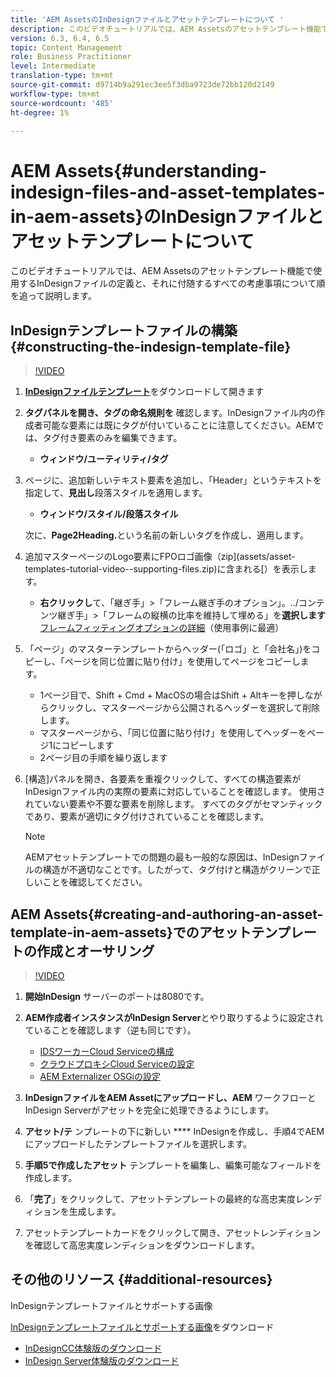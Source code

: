 ```yaml
---
title: 'AEM AssetsのInDesignファイルとアセットテンプレートについて '
description: このビデオチュートリアルでは、AEM Assetsのアセットテンプレート機能で使用するInDesignファイルの定義と、それに付随するすべての考慮事項について順を追って説明します。
version: 6.3, 6.4, 6.5
topic: Content Management
role: Business Practitioner
level: Intermediate
translation-type: tm+mt
source-git-commit: d9714b9a291ec3ee5f3dba9723de72bb120d2149
workflow-type: tm+mt
source-wordcount: '485'
ht-degree: 1%

---
```



# AEM Assets{#understanding-indesign-files-and-asset-templates-in-aem-assets}のInDesignファイルとアセットテンプレートについて

このビデオチュートリアルでは、AEM Assetsのアセットテンプレート機能で使用するInDesignファイルの定義と、それに付随するすべての考慮事項について順を追って説明します。

## InDesignテンプレートファイルの構築{#constructing-the-indesign-template-file}

>[!VIDEO](https://video.tv.adobe.com/v/19293/?quality=9&learn=on)

1. [**InDesignファイルテンプレート**](assets/asset-templates-tutorial-video--supporting-files.zip)&#x200B;をダウンロードして開きます
2. **タグパネルを開き、タグの命名規則を** 確認します。InDesignファイル内の作成者可能な要素には既にタグが付いていることに注意してください。AEMでは、タグ付き要素のみを編集できます。

   * **ウィンドウ/ユーティリティ/タグ**

3. ページに、追加新しいテキスト要素を追加し、「Header」というテキストを指定して、**見出し**&#x200B;段落スタイルを適用します。

   * **ウィンドウ/スタイル/段落スタイル**

   次に、**Page2Heading.**&#x200B;という名前の新しいタグを作成し、適用します。

4. 追加マスターページのLogo要素にFPOロゴ画像（zip](assets/asset-templates-tutorial-video--supporting-files.zip)に含まれる[）を表示します。

   * **右クリックし**&#x200B;て、「継ぎ手」>「フレーム継ぎ手のオプション」。../コンテンツ継ぎ手」>「フレームの縦横の比率を維持して埋める」を&#x200B;**選択します**
   [フレームフィッティングオプションの詳細](https://helpx.adobe.com/indesign/using/frames-objects.html#fitting_objects_to_frames)（使用事例に最適）

5. 「ページ」のマスターテンプレートからヘッダー(「ロゴ」と「会社名」)をコピーし、「ページを同じ位置に貼り付け」を使用してページをコピーします。

   * 1ページ目で、Shift + Cmd + MacOSの場合はShift + Altキーを押しながらクリックし、マスターページから公開されるヘッダーを選択して削除します。
   * マスターページから、「同じ位置に貼り付け」を使用してヘッダーをページ1にコピーします
   * 2ページ目の手順を繰り返します

6. [構造]パネルを開き、各要素を重複クリックして、すべての構造要素がInDesignファイル内の実際の要素に対応していることを確認します。 使用されていない要素や不要な要素を削除します。 すべてのタグがセマンティックであり、要素が適切にタグ付けされていることを確認します。

   >[!NOTE]
   >
   >AEMアセットテンプレートでの問題の最も一般的な原因は、InDesignファイルの構造が不適切なことです。したがって、タグ付けと構造がクリーンで正しいことを確認してください。

## AEM Assets{#creating-and-authoring-an-asset-template-in-aem-assets}でのアセットテンプレートの作成とオーサリング

>[!VIDEO](https://video.tv.adobe.com/v/19294/?quality=9&learn=on)

1. **開始InDesign** サーバーのポートは8080です。
2. **AEM作成者インスタンスがInDesign Server**&#x200B;とやり取りするように設定されていることを確認します（逆も同じです）。

   * [IDSワーカーCloud Serviceの構成](http://localhost:4502/etc/cloudservices/proxy/ids.html)
   * [クラウドプロキシCloud Serviceの設定](http://localhost:4502/etc/cloudservices/proxy.html)
   * [AEM Externalizer OSGiの設定](http://localhost:4502/system/console/configMgr)

3. **InDesignファイルをAEM Assetにアップロードし、AEM** ワークフローとInDesign Serverがアセットを完全に処理できるようにします。
4. **アセット/テ** ンプレートの下に新しい **** InDesignを作成し、手順4でAEMにアップロードしたテンプレートファイルを選択します。
5. **手順5で作成したアセット** テンプレートを編集し、編集可能なフィールドを作成します。
6. 「**完了**」をクリックして、アセットテンプレートの最終的な高忠実度レンディションを生成します。
7. アセットテンプレートカードをクリックして開き、アセットレンディションを確認して高忠実度レンディションをダウンロードします。

## その他のリソース {#additional-resources}

InDesignテンプレートファイルとサポートする画像

[InDesignテンプレートファイルとサポートする画像](assets/asset-templates-tutorial-video--supporting-files-1.zip)をダウンロード

* [InDesignCC体験版のダウンロード](https://creative.adobe.com/products/download/indesign)
* [InDesign Server体験版のダウンロード](https://www.adobe.com/devnet/indesign/indesign-server-trial-downloads.html)
